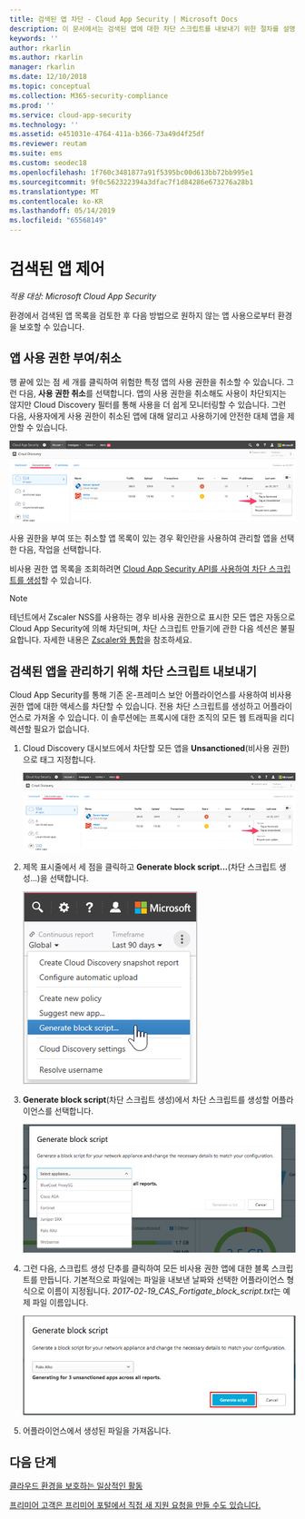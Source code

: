 ```yaml
---
title: 검색된 앱 차단 - Cloud App Security | Microsoft Docs
description: 이 문서에서는 검색된 앱에 대한 차단 스크립트를 내보내기 위한 절차를 설명합니다.
keywords: ''
author: rkarlin
ms.author: rkarlin
manager: rkarlin
ms.date: 12/10/2018
ms.topic: conceptual
ms.collection: M365-security-compliance
ms.prod: ''
ms.service: cloud-app-security
ms.technology: ''
ms.assetid: e451031e-4764-411a-b366-73a49d4f25df
ms.reviewer: reutam
ms.suite: ems
ms.custom: seodec18
ms.openlocfilehash: 1f760c3481877a91f5395bc00d613bb72bb995e1
ms.sourcegitcommit: 9f0c562322394a3dfac7f1d84286e673276a28b1
ms.translationtype: MT
ms.contentlocale: ko-KR
ms.lasthandoff: 05/14/2019
ms.locfileid: "65568149"
---
```

# <a name="govern-discovered-apps"></a>검색된 앱 제어

*적용 대상: Microsoft Cloud App Security*

환경에서 검색된 앱 목록을 검토한 후 다음 방법으로 원하지 않는 앱 사용으로부터 환경을 보호할 수 있습니다.


## <a name="BKMK_SanctionApp"></a> 앱 사용 권한 부여/취소 

행 끝에 있는 점 세 개를 클릭하여 위험한 특정 앱의 사용 권한을 취소할 수 있습니다. 그런 다음, **사용 권한 취소**를 선택합니다. 앱의 사용 권한을 취소해도 사용이 차단되지는 않지만 Cloud Discovery 필터를 통해 사용을 더 쉽게 모니터링할 수 있습니다. 그런 다음, 사용자에게 사용 권한이 취소된 앱에 대해 알리고 사용하기에 안전한 대체 앱을 제안할 수 있습니다.

![비사용 권한으로 태그 지정](./media/tag-as-unsanctioned.png)  

사용 권한을 부여 또는 취소할 앱 목록이 있는 경우 확인란을 사용하여 관리할 앱을 선택한 다음, 작업을 선택합니다.

비사용 권한 앱 목록을 조회하려면 [Cloud App Security API를 사용하여 차단 스크립트를 생성](https://us.portal.cloudappsecurity.com/api-docs/#generate-block-script)할 수 있습니다.

> [!NOTE]
> 테넌트에서 Zscaler NSS를 사용하는 경우 비사용 권한으로 표시한 모든 앱은 자동으로 Cloud App Security에 의해 차단되며, 차단 스크립트 만들기에 관한 다음 섹션은 불필요합니다. 자세한 내용은 [Zscaler와 통합](zscaler-integration.md)을 참조하세요.

## <a name="export-a-block-script-to-govern-discovered-apps"></a>검색된 앱을 관리하기 위해 차단 스크립트 내보내기

Cloud App Security를 통해 기존 온-프레미스 보안 어플라이언스를 사용하여 비사용 권한 앱에 대한 액세스를 차단할 수 있습니다. 전용 차단 스크립트를 생성하고 어플라이언스로 가져올 수 있습니다. 이 솔루션에는 프록시에 대한 조직의 모든 웹 트래픽을 리디렉션할 필요가 없습니다.

1. Cloud Discovery 대시보드에서 차단할 모든 앱을 **Unsanctioned**(비사용 권한)으로 태그 지정합니다.

   ![비사용 권한으로 태그 지정](./media/tag-as-unsanctioned.png)  

2. 제목 표시줄에서 세 점을 클릭하고 **Generate block script...**(차단 스크립트 생성...)을 선택합니다. 

   ![차단 스크립트 생성](./media/generate-block-script.png)  

3. **Generate block script**(차단 스크립트 생성)에서 차단 스크립트를 생성할 어플라이언스를 선택합니다. 

   ![차단 스크립트 팝업 생성](./media/generate-block-script-popup.png)  

4. 그런 다음, 스크립트 생성 단추를 클릭하여 모든 비사용 권한 앱에 대한 블록 스크립트를 만듭니다. 기본적으로 파일에는 파일을 내보낸 날짜와 선택한 어플라이언스 형식으로 이름이 지정됩니다. *2017-02-19_CAS_Fortigate_block_script.txt*는 예제 파일 이름입니다. 

   ![차단 스크립트 생성 단추](./media/generate-block-script-button.png)  

5. 어플라이언스에서 생성된 파일을 가져옵니다.



## <a name="next-steps"></a>다음 단계  
[클라우드 환경을 보호하는 일상적인 활동](daily-activities-to-protect-your-cloud-environment.md)   

[프리미어 고객은 프리미어 포털에서 직접 새 지원 요청을 만들 수도 있습니다.](https://premier.microsoft.com/)  
  
  
